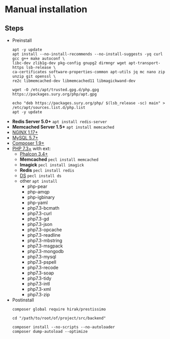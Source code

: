 # Manual installation

## Steps
 - Preinstall
    ```
    apt -y update
    apt install --no-install-recommends --no-install-suggests -yq curl gcc g++ make autoconf \
    libc-dev zlib1g-dev pkg-config gnupg2 dirmngr wget apt-transport-https lsb-release \
    ca-certificates software-properties-common apt-utils jq mc nano zip unzip git openssl \
    re2c libmemcached-dev libmemcached11 libmagickwand-dev
    
    wget -O /etc/apt/trusted.gpg.d/php.gpg https://packages.sury.org/php/apt.gpg
    
    echo "deb https://packages.sury.org/php/ $(lsb_release -sc) main" > /etc/apt/sources.list.d/php.list
    apt -y update
    ```
 - **Redis Server 5.0+** `apt install redis-server`
 - **Memcached Server 1.5+** `apt install memcached`
 - [NGINX 1.17+](https://docs.nginx.com/nginx/admin-guide/installing-nginx/installing-nginx-open-source/)
 - [MySQL 5.7+](https://tecadmin.net/install-mysql-on-debian-10-buster/)
 - [Composer 1.9+](https://getcomposer.org/doc/00-intro.md)
 - [PHP 7.3+](https://www.php.net/manual/en/install.php) with ext:
    - [Phalcon 3.4+](https://phalconphp.com/)
    - **Memcached** `pecl install memcached`
    - **Imagick** `pecl install imagick`
    - **Redis** `pecl install redis`
    - [DS](https://github.com/php-ds/ext-ds) `pecl install ds`
    - other `apt install`
      - php-pear
      - php-amqp
      - php-igbinary
      - php-yaml
      - php7.3-bcmath
      - php7.3-curl
      - php7.3-gd
      - php7.3-json
      - php7.3-opcache
      - php7.3-readline
      - php7.3-mbstring
      - php7.3-msgpack
      - php7.3-mongodb
      - php7.3-mysql
      - php7.3-pspell
      - php7.3-recode
      - php7.3-soap
      - php7.3-tidy
      - php7.3-intl
      - php7.3-xml
      - php7.3-zip
 - Postinstall
    ```
    composer global require hirak/prestissimo
   
    cd "/path/to/root/of/project/src/backend"
   
    composer install --no-scripts --no-autoloader
    composer dump-autoload --optimize
    ```
